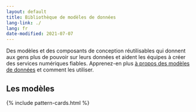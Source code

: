 ```yaml
---
layout: default
title: Bibliothèque de modèles de données
lang-link: ./
lang: fr
date-modified: 2021-07-07
---
```


Des modèles et des composants de conception réutilisables qui donnent aux gens plus de pouvoir sur leurs données et aident les équipes à créer des services numériques fiables.
Apprenez-en plus [à propos des modèles de données](a-propos.html) et comment les utiliser.

## Les modèles

{% include pattern-cards.html %}
